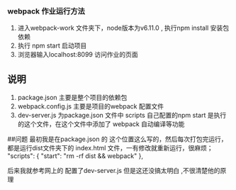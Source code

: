 ###  webpack 作业运行方法
1. 进入webpack-work  文件夹下，node版本为v6.11.0  , 执行npm install 安装包依赖
2. 执行 npm start 启动项目
3. 浏览器输入localhost:8099 访问作业的页面

## 说明
1. package.json  主要是整个项目的依赖包
2. webpack.config.js 主要是项目的webpack  配置文件
3. dev-server.js  为package.json  文件中 scripts 自己配置的npm start 是执行的这个文件，在这个文件中添加了 webpack 自动编译等功能



##问题
   最初我是在package.json  的  这个位置这么写的，然后每次打包完运行，都是运行dist文件夹下的 index.html  文件，一有修改就重新运行，很麻烦；
   "scripts": {
       "start": "rm -rf dist && webpack"
     },

   后来我就参考网上的 配置了dev-server.js  但是这还没搞太明白  ,不很清楚他的原理

